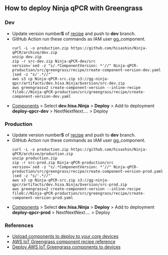 ## How to deploy Ninja qPCR with Greengrass

### Dev

- Update version number**S** of [recipe](https://github.com/hisashin/Ninja-qPCR/blob/master/src/greengrass/recipe/create-component-version-dev.yaml) and push to **dev** branch.
- GitHub Action run these commands as IAM user gg_component.
  ```
  curl -L -o production.zip https://github.com/hisashin/Ninja-qPCR/archive/dev.zip
  unzip dev.zip
  zip -r src-dev.zip Ninja-qPCR-dev/src
  version=`sed -z "s/.*ComponentVersion: *'//" Ninja-qPCR-production/src/greengrass/recipe/create-component-version-dev.yaml |sed -z "s/'.*//"`
  aws s3 cp Ninja-qPCR-src.zip s3://gg-ninja-qpcr/artifacts/dev.hisa.Ninja/$version/src-dev.zip
  aws greengrassv2 create-component-version --inline-recipe fileb://Ninja-qPCR-production/src/greengrass/recipe/create-component-version-dev.yaml
  ```
- [Components](https://ap-northeast-1.console.aws.amazon.com/iot/home?region=ap-northeast-1#/greengrass/v2/components) > Select **dev.hisa.Ninja** > **Deploy** > Add to deployment **deploy-qpcr-dev** > NextNextNext.... > Deploy


### Production

- Update version number**S** of [recipe](https://github.com/hisashin/Ninja-qPCR/blob/master/src/greengrass/recipe/create-component-version-production.yaml) and push to **dev** branch.
- GitHub Action run these commands as IAM user gg_component.
  ```
  curl -L -o production.zip https://github.com/hisashin/Ninja-qPCR/archive/production.zip
  unzip production.zip
  zip -r src-prod.zip Ninja-qPCR-production/src
  version=`sed -z "s/.*ComponentVersion: *'//" Ninja-qPCR-production/src/greengrass/recipe/create-component-version-prod.yaml |sed -z "s/'.*//"`
  aws s3 cp Ninja-qPCR-src.zip s3://gg-ninja-qpcr/artifacts/dev.hisa.Ninja/$version/src-prod.zip
  aws greengrassv2 create-component-version --inline-recipe fileb://Ninja-qPCR-production/src/greengrass/recipe/create-component-version-prod.yaml
  ```
- [Components](https://ap-northeast-1.console.aws.amazon.com/iot/home?region=ap-northeast-1#/greengrass/v2/components) > Select **dev.hisa.Ninja** > **Deploy** > Add to deployment **deploy-qpcr-prod** > NextNextNext.... > Deploy

### References ###

- [Upload components to deploy to your core devices](https://docs.aws.amazon.com/greengrass/v2/developerguide/upload-components.html)
- [AWS IoT Greengrass component recipe reference](https://docs.aws.amazon.com/greengrass/v2/developerguide/component-recipe-reference.html#component-recipe-artifacts-decompressed-path)
- [Deploy AWS IoT Greengrass components to devices](https://docs.aws.amazon.com/greengrass/v2/developerguide/manage-deployments.html)

